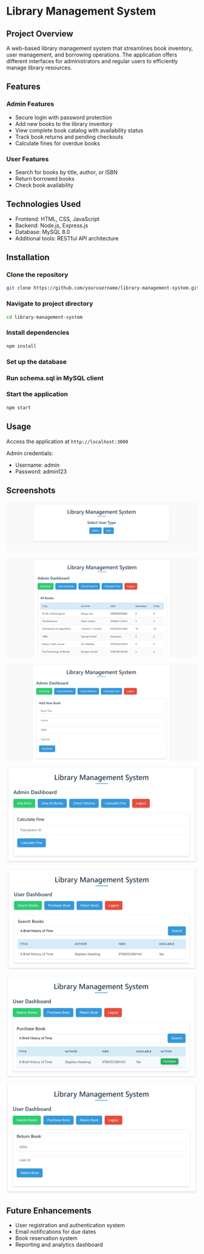 # Library Management System

## Project Overview
A web-based library management system that streamlines book inventory, user management, and borrowing operations. The application offers different interfaces for administrators and regular users to efficiently manage library resources.

## Features

### Admin Features
- Secure login with password protection
- Add new books to the library inventory
- View complete book catalog with availability status
- Track book returns and pending checkouts
- Calculate fines for overdue books

### User Features
- Search for books by title, author, or ISBN
- Return borrowed books
- Check book availability

## Technologies Used
- Frontend: HTML, CSS, JavaScript
- Backend: Node.js, Express.js
- Database: MySQL 8.0
- Additional tools: RESTful API architecture

## Installation


### Clone the repository
```bash
git clone https://github.com/yourusername/library-management-system.git
```

### Navigate to project directory
```bash
cd library-management-system
```

### Install dependencies
```bash
npm install
```

### Set up the database

### Run schema.sql in MySQL client

### Start the application
```bash
npm start
```

## Usage
Access the application at `http://localhost:3000`

Admin credentials:
- Username: admin
- Password: admin123

## Screenshots

![1](public/css/1.png)

![2](public/css/2.png)

![3](public/css/3.png)

![4](public/css/4.png)

![5](public/css/5.png)

![6](public/css/6.png)

![7](public/css/7.png)


## Future Enhancements
- User registration and authentication system
- Email notifications for due dates
- Book reservation system
- Reporting and analytics dashboard


